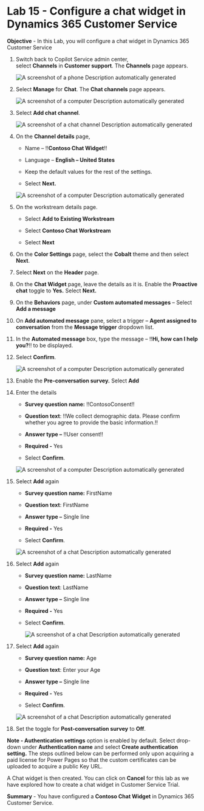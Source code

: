# Lab 15 - Configure a chat widget in Dynamics 365 Customer Service

**Objective** - In this Lab, you will configure a chat widget in Dynamics 365 Customer Service

1.  Switch back to Copilot Service admin center, select **Channels** in **Customer support**.
    The **Channels** page appears.

    ![A screenshot of a phone Description automatically
generated](./media/media16/image11.png)

2.  Select **Manage** for **Chat**. The **Chat channels** page appears.

    ![A screenshot of a computer Description automatically
generated](./media/media16/image12.png)

3.  Select **Add chat channel**.

    ![A screenshot of a chat channel Description automatically
generated](./media/media16/image13.png)

4.  On the **Channel details** page,

    - Name – !!**Contoso Chat Widget**!!

    - Language – **English – United States**
  
    - Keep the default values for the rest of the settings. 

    - Select **Next.**

    ![A screenshot of a computer Description automatically
generated](./media/media15/chat_channel.png)

5.  On the workstream details page.

    - Select **Add to Existing Workstream**

    - Select **Contoso Chat Workstream**

    - Select **Next**

6.  On the **Color Settings** page, select the **Cobalt** theme and then select **Next**.
7.  Select **Next** on the **Header** page.
8.  On the **Chat Widget** page, leave the details as it is. Enable the
    **Proactive chat** toggle to **Yes.** Select **Next.**

9.  On the **Behaviors** page, under **Custom automated messages** –
    Select **Add a message**

10.  On **Add automated message** pane, select a trigger – **Agent
    assigned to conversation** from the **Message trigger** dropdown
    list.

11.  In the **Automated message** box, type the message – !!**Hi, how can I
    help you?**!! to be displayed.

12.  Select **Confirm**.

        ![A screenshot of a computer Description automatically generated](./media/media16/image18.png)

13.  Enable the **Pre-conversation survey.** Select **Add**

14.  Enter the details

        - **Survey question name:** !!ContosoConsent!!

        - **Question text**: !!We collect demographic data. Please confirm whether you agree to provide the basic information.!!

        - **Answer type –** !!User consent!!

        - **Required -** Yes

        - Select **Confirm**.

        ![A screenshot of a computer Description automatically generated](./media/media16/image20.png)

15.  Select **Add** again

        - **Survey question name:** FirstName

        - **Question text**: FirstName

        - **Answer type –** Single line

        - **Required -** Yes

        - Select **Confirm**.

        ![A screenshot of a chat Description automatically generated](./media/media16/image21.png)

16.  Select **Add** again

        - **Survey question name:** LastName

        - **Question text**: LastName

        - **Answer type –** Single line

        - **Required -** Yes

        - Select **Confirm**.

            ![A screenshot of a chat Description automatically generated](./media/media16/image22.png)

17.  Select **Add** again

        - **Survey question name:** Age

        - **Question text**: Enter your Age

        - **Answer type –** Single line

        - **Required -** Yes

        - Select **Confirm**.

        ![A screenshot of a chat Description automatically generated](./media/media16/image23.png)


18. Set the toggle for **Post-conversation survey** to **Off**.

**Note - Authentication settings** option is enabled by default. Select
drop-down under **Authentication name** and select **Create
authentication setting.** The steps outlined below can be performed only
upon acquiring a paid license for Power Pages so that the custom
certificates can be uploaded to acquire a public Key URL.

A Chat widget is then created. You can click on **Cancel** for this lab
as we have explored how to create a chat widget in Customer Service
Trial.

**Summary** - You have configured a **Contoso Chat Widget** in Dynamics 365 Customer Service.


